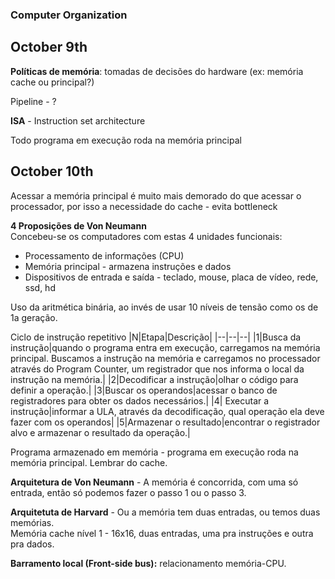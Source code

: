 ### Computer Organization

## October 9th

**Políticas de memória**: tomadas de decisões do hardware (ex: memória cache ou principal?)

Pipeline - ?

**ISA** - Instruction set architecture

Todo programa em execução roda na memória principal

## October 10th

Acessar a memória principal é muito mais demorado do que acessar o processador, por isso a necessidade do cache - evita bottleneck

**4 Proposições de Von Neumann**<br>
Concebeu-se os computadores com estas 4 unidades funcionais:
- Processamento de informações (CPU)
- Memória principal - armazena instruções e dados
- Dispositivos de entrada e saída - teclado, mouse, placa de vídeo, rede, ssd, hd

Uso da aritmética binária, ao invés de usar 10 níveis de tensão como os de 1a geração.

Ciclo de instrução repetitivo
|N|Etapa|Descrição|
|--|--|--|
|1|Busca da instrução|quando o programa entra em execução, carregamos na memória principal. Buscamos a instrução na memória e carregamos no processador através do Program Counter, um registrador que nos informa o local da instrução na memória.|
|2|Decodificar a instrução|olhar o código para definir a operação.|
|3|Buscar os operandos|acessar o banco de registradores para obter os dados necessários.|
|4| Executar a instrução|informar a ULA, através da decodificação, qual operação ela deve fazer com os operandos|
|5|Armazenar o resultado|encontrar o registrador alvo e armazenar o resultado da operação.|

Programa armazenado em memória - programa em execução roda na memória principal. Lembrar do cache. 

**Arquitetura de Von Neumann** - A memória é concorrida, com uma só entrada, então só podemos fazer o passo 1 ou o passo 3.

**Arquitetuta de Harvard** - Ou a memória tem duas entradas, ou temos duas memórias.<br>
Memória cache nível 1 - 16x16, duas entradas, uma pra instruções e outra pra dados.

**Barramento local (Front-side bus):** relacionamento memória-CPU.
